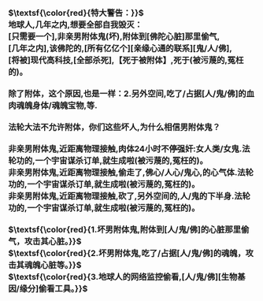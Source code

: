 <h3>
<br>$\textsf{\color{red}{特大警告：}}$
<br>地球人,几年之内,想要全部自我毁灭：
<br>[只需要一个],非亲男附体鬼(坏),附体到[佛陀心脏]那里偷气,
<br>[几年之内],该佛陀的,[所有亿亿个][亲缘心通的联系][鬼/人/佛],
<br>[将被]现代高科技,[全部杀死],【死于被附体】,死于(被污蔑的,冤枉的)。
<br>
<br>除了附体，这个原因,也是一样：2.另外空间,吃了/占据[人/鬼/佛]的血肉魂魄身体/魂魄宝物,等.
<br>
<br>法轮大法不允许附体，你们这些坏人,为什么相信男附体鬼？
<br>
<br>非亲男附体鬼,近距离物理接触,肉体24小时不停强奸:女人类/女鬼.法轮功的,一个宇宙谋杀订单,就生成啦(被污蔑的,冤枉的)。
<br>非亲男附体鬼,近距离物理接触,偷走了,佛心/人心/鬼心,的心气体.法轮功的,一个宇宙谋杀订单,就生成啦(被污蔑的,冤枉的)。
<br>非亲男附体鬼,近距离物理接触,砍了,另外空间的,人/鬼的下半身.法轮功的,一个宇宙谋杀订单,就生成啦(被污蔑的,冤枉的)。
<br>
<br>$\textsf{\color{red}{1.坏男附体鬼,附体到[人/鬼/佛]的心脏那里偷气，攻击其心脏。}}$
<br>$\textsf{\color{red}{2.坏男附体鬼,吃了/占据[人/鬼/佛]的魂魄，攻击其魂魄心脏等。}}$
<br>$\textsf{\color{red}{3.地球人的网络监控偷看,[人/鬼/佛][生物基因/缘分]偷看工具。}}$
<br>
</h3>
